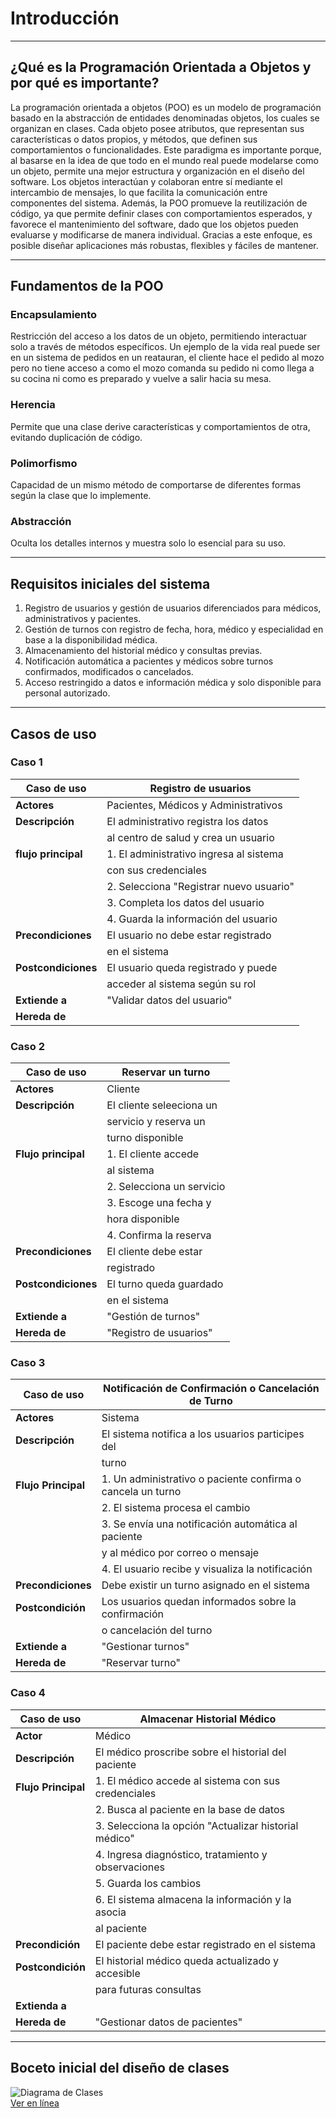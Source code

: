 # Introducción 

---
## ¿Qué es la Programación Orientada a Objetos y por qué es importante?  
La programación orientada a objetos (POO) es un modelo de programación basado en la abstracción de entidades denominadas objetos, los cuales se organizan en clases. Cada objeto posee atributos, que representan sus características o datos propios, y métodos, que definen sus comportamientos o funcionalidades.
Este paradigma es importante porque, al basarse en la idea de que todo en el mundo real puede modelarse como un objeto, permite una mejor estructura y organización en el diseño del software. Los objetos interactúan y colaboran entre sí mediante el intercambio de mensajes, lo que facilita la comunicación entre componentes del sistema. Además, la POO promueve la reutilización de código, ya que permite definir clases con comportamientos esperados, y favorece el mantenimiento del software, dado que los objetos pueden evaluarse y modificarse de manera individual. Gracias a este enfoque, es posible diseñar aplicaciones más robustas, flexibles y fáciles de mantener.

---
## Fundamentos de la POO  
### Encapsulamiento  
Restricción del acceso a los datos de un objeto, permitiendo interactuar solo a través de métodos específicos.
Un ejemplo de la vida real puede ser en un sistema de pedidos en un reatauran, el cliente hace el pedido al mozo pero no tiene acceso a como el mozo comanda su pedido ni como llega a su cocina ni como es preparado y vuelve a salir hacia su mesa.
### Herencia  
Permite que una clase derive características y comportamientos de otra, evitando duplicación de código. 
### Polimorfismo  
Capacidad de un mismo método de comportarse de diferentes formas según la clase que lo implemente.
### Abstracción  
Oculta los detalles internos y muestra solo lo esencial para su uso. 

---
## Requisitos iniciales del sistema  
1. Registro de usuarios y gestión de usuarios diferenciados para médicos, administrativos y pacientes.  
2. Gestión de turnos con registro de fecha, hora, médico y especialidad en base a la disponibilidad médica.   
3. Almacenamiento del historial médico y consultas previas.  
4. Notificación automática a pacientes y médicos sobre turnos confirmados, modificados o cancelados.  
5. Acceso restringido a datos e información médica y solo disponible para personal autorizado.

---
## Casos de uso  

### Caso 1
   
| Caso de uso        | Registro de usuarios                   |
|--------------------|----------------------------------------|
| **Actores**        | Pacientes, Médicos y Administrativos   |
| **Descripción**    | El administrativo registra los datos   |
|                    | al centro de salud y crea un usuario   |
| **flujo principal**| 1. El administrativo ingresa al sistema|
|                    | con sus credenciales                   |
|                    | 2. Selecciona "Registrar nuevo usuario"|
|                    | 3. Completa los datos del usuario      |
|                    | 4. Guarda la información del usuario   |
| **Precondiciones** | El usuario no debe estar registrado    |
|                    | en el sistema                          |
| **Postcondiciones**| El usuario queda registrado y puede    |
|                    | acceder al sistema según su rol        |
| **Extiende a**     | "Validar datos del usuario"            |
| **Hereda de**      |                                        |


### Caso 2

| **Caso de uso**    | Reservar un turno       |                         
|--------------------|-------------------------|
| **Actores**        | Cliente                 |
| **Descripción**    | El cliente seleeciona un|
|                    | servicio y reserva un   |
|                    | turno disponible        |
| **Flujo principal**| 1. El cliente accede    |  
|                    | al sistema              |
|                    | 2. Selecciona un servicio|
|                    | 3. Escoge una fecha y   |
|                    | hora disponible         |
|                    | 4. Confirma la reserva  |
| **Precondiciones** | El cliente debe estar   | 
|                    | registrado              |
|**Postcondiciones** | El turno queda guardado |
|                    | en el sistema           |
| **Extiende a**     | "Gestión de turnos"     |
| **Hereda de**      | "Registro de usuarios"  |

### Caso 3
| **Caso de uso**      | Notificación de Confirmación o Cancelación de Turno |
|--------------------- |-----------------------------------------------------|
| **Actores**          | Sistema                                             |
| **Descripción**      | El sistema notifica a los usuarios participes del   |
|                      | turno                                               |
| **Flujo Principal**  | 1. Un administrativo o paciente confirma o cancela un turno|
|                      | 2. El sistema procesa el cambio                     |
|                      | 3. Se envía una notificación automática al paciente |
|                      | y al médico por correo o mensaje                    |
|                      | 4. El usuario recibe y visualiza la notificación    |
| **Precondiciones**   | Debe existir un turno asignado en el sistema        |
| **Postcondición**    | Los usuarios quedan informados sobre la confirmación|
|                      | o cancelación del turno                             |
| **Extiende a**       | "Gestionar turnos"                                  |
| **Hereda de**       | "Reservar turno"                                    |

### Caso 4
| **Caso de uso**      | Almacenar Historial Médico                          |
|----------------------|-----------------------------------------------------|
| **Actor**            | Médico                                              |
| **Descripción**      | El médico proscribe sobre el historial del paciente |
| **Flujo Principal**  | 1. El médico accede al sistema con sus credenciales |
|                      | 2. Busca al paciente en la base de datos            |
|                      | 3. Selecciona la opción "Actualizar historial médico"|
|                      | 4. Ingresa diagnóstico, tratamiento y observaciones  |
|                      | 5. Guarda los cambios                                |
|                      | 6. El sistema almacena la información y la asocia    |
|                      |    al paciente                                       |
| **Precondición**     | El paciente debe estar registrado en el sistema     |
| **Postcondición**    | El historial médico queda actualizado y accesible   |
|                      | para futuras consultas                              |
| **Extienda a**       |                                                     |
| **Hereda de**        | "Gestionar datos de pacientes"                      |

---






## Boceto inicial del diseño de clases  
![Diagrama de Clases](https://viewer.diagrams.net/?tags=%7B%7D&lightbox=1&highlight=0000ff&edit=_blank&layers=1&nav=1&title=Diagrama%20sin%20t%C3%ADtulo.drawio&dark=auto#R%3Cmxfile%3E%3Cdiagram%20id%3D%22C5RBs43oDa-KdzZeNtuy%22%20name%3D%22Page-1%22%3E7V1bd5s4EP41Pmf3wTncHT8mzqXdTXqyTXfb7psCsq0WI6%2FASdxfv%2BJqkGQsEzA24bQ9RQIE6BvNjD7NyAN9sni9JWA5v8cOdAea4rwO9KuBpqmKqdD%2Fwpp1UjPStbhmRpCT1G0qHtEvmN6a1K6QA%2F3ChQHGboCWxUobex60g0IdIAS%2FFC%2BbYrf41CWYQa7i0QYuX%2FsVOcE8rj3XRpv6DxDN5umTVWscn1mA9OLkS%2Fw5cPBLrkq%2FHugTgnEQHy1eJ9ANey%2Ftl68f11%2Fdu5%2FW7R9%2F%2Bf%2BBvy%2F%2F%2FPLpn2Hc2M0%2Bt2SfQKAXVG7618%2FpzYd%2FjB%2Fflg83f70otxdPfwyTW5Rn4K6S%2FvrbXwGCcPLJwTrtR%2F8FLVzg0dLlFHvBY3JGpWXgoplHj236epDQimdIAkQhuEhOBHhJa%2B05cp07sMar8CP8ANg%2F09LlHBP0izYL3KRNepoEiTRpVuGKx%2FBOWq3QWgJ9es1D2jNqVnUH%2FCC5xsauC5Y%2BespeeAHIDHmXOAjwIm0IrzwHOkkpgzoqBAT%2FzIQnvH%2BKXHeCXUyirtGnU2jZdnZl7owS%2FQnPJL13k7vTgVOwcsOvl8Q3kYOwd%2BFrTroTvG8hXsCArOklyVltlOCbDt6k%2BLIZCOo4qZvnBoGmWskATAbfLGs6e9pnOliBN6N9unmcxjxOEzzPEj2PeRxwqRx5IICXISp%2BXqzpQe5LN1WRsO8h%2BCon%2BJ%2Fw4olATu5pVwc5GXfhNNgq4f4S2Mib3UXXXBmbms%2FJt4ZVmN47dSPpmiPHgV4kfQEIQCygocgtMfKCqDPMS%2FqXdtlEOTMHJn2hCS2rmzL9G15Oggn2qPgBFEkQpNL%2FAn2xbJUqgt2ytS5itlOWSkSpAOq%2BCGocglefPnYOvhK9NA8WbnLYFMim1jLIOgfyDbTnIHRIQsXjUXgWiH40b6964N8C%2FOj8cMB7%2F36fP5Lpuf5wvR5%2BsH4ocHQv0M%2BT0Pjb7xxpDkFZ8LcirSpG21DrHKTQoT58UqQ9N8cz7AH3elPLdNrmmjsc4hx5aT9gEKwTFxKsqOBk%2FRmeha8o%2BJY7%2Fh42RRGLS1evSctRYV3AIHy5CgjQD8QrYsOSntDFSBHoggA9Fx9a4po9hLK5ccv0cdEtG6ZeYdoEdbVnMEjuys8gmIY0hfHvTKah%2BAO5hi4IAevcZcnY2frCmsk8x9DL38sUf%2BC263W99Hp6EL9xVYdzO7acQiPAh4OJPrhUQa%2FX6tVruuxkpynfxeAQ5yB2UTShzqklfrK5A%2F8FRTLSiAngXyL9N1Q5odB5odAFAuCCJ%2Bg%2BYB8FCIftk%2FhaRjDamnWopuS047whY2W2Yquoolh%2F2xiosPg9f25jrqJSTfYqtgslnaFtGYJvNFjDjCRgiYR9LdZQZRqy5CxWXUqfn6N%2BxuFNvz3QcRiyZfR4SP%2FdhzbgYuwgGyc1F84Ceb93ziY0pu2tA3qxwvczOag%2FeshGgDxCP9Sk3USyAQ0%2FbttuWxySX1bEw4OJNrhQOBx7Xvz0eHHGvBgiV1HIU1fjxVVmvqGfHy8vPuKEPyHc3qf6sqRFq4QWl4G2Nu11zgF4TXWG875ps%2FpxFjHjTeEs5hP4kXoPYwfyHQNdxbO0SoEWMeGHBZof0ZvZQw91jVALqfCDKu8xBzUH8XunjPbW1EIiUIRqDZSRONSAD7KhfTBFhLrbnRvB%2BTmQ0hykB1TKYkz59cl77KApBal7mDYGo4i0Oaxt5RXuBHg2dDuLYgNWU0TYHHYw8jQrhx70nIswmpSWnlwc8iSXtCohUtSYOndCFkLke%2FAWtuio2CvynBXy6wHQfcIv%2BaWAqIKeSMVmUCT3rfNBjt4fKmeKog3KOf6o9AAJon0ZkkxbZj1lxEme5y8b2cxCAi8RIgl441rAiOFOsjXoHQw%2Bv%2BjLLAXokqvgtQUc8rTiiQppXkSVHdJZXRCF%2BtpQj0gSxxUl0WTpR0NOEvcNo7CYcI00DqSuMAexmPO0xNbZak%2BdnyB1zowCVRRTLrL%2B7GiRo84tdgFX9nEtUOcaP8%2F7gPyAChkI7y2s8XbMt6yVi81UyOmQ7hof3cVh%2FN6Jm%2F1hleXYmyJuND6C6xG7yEZBOD1U4lXhrg3lxtC02p4mavt54HgZdfUbfOzMV1creNz7GfB8aLFsSFcprjs97ATzUKwKzqxai7OdLZFnJINW0dk2djQkHUrGNKQz7eDp1IeNzBw1fgEoRX0juJGLmtMIqf5JVTqrgJ4STzW2AZfU%2FZ1Fopx6kh7e%2BOXJ%2FFOT1w7pUEuSepP3GmQJgvL%2BZj3ilIY1pEJ6MOh4fnG4a%2FEu5yCwoPJ2WWaqlHkN5VDvN115m1wIWEixqMjrnXE9gpKuLKTNKg2ISkksbXFFoWTG0M%2Bdm54772DKt1vjrTLLpEcPZdOxsxXMTqRji6WfX0%2B79pfQplNn5ABnm648cS97h4jtFXPfQlq2%2BP00Dskr5C%2Bxh55QN7GsMWilCuKHzNEWvx9P%2BXIYd5z8aABW2QzsphKdBK7rRUCntJCkDqzfuZHcGJjnbWtlnbevUYbRMfmVutL7lZX8SsviHMves8wkv0%2FDraLQ9HIyVza5mp0%2F16fQ%2BHy7Gf1m2lmARMR8b52kwRxJgtmcdeKZeQJnKOwFsm0%2Fuh7NLWiO2%2FY10jF%2FmpFO8auW5szvY6IbCETalRwvuzSiMtumGKwzUFMcErs9S7r9SqPbrRi8w%2Fs5Vil4S5pUz6ienuc7YkPpLFPOEeUGzUln8opHAE%2FEdTZvrLoxNY4nski83wxvTFM91nu40jC2nq1rSMSe9LPQfWGVzc1tiiM1eOYbzOjMBZB0jHZuiAry%2BxoAVsSXHlbtivaHDqL8PhtFG%2FbpR8Wd9h5kRQ9SZydBsmGK78CDTK1mfik35NjoU3tKRqAujtiL5OPT76Hngx%2F9VEAaxNZ9SLNfyWgA1rZ9SJNfyIDeMwKkqwO0Jg9yB6zte5B81DYH5fGy4Onu6MqZrp8P8jukK6o%2BKNsjPSyI09ErcuoS%2B6Zvk4UGyHd9ZBX9Rck90LmGjHSzodRHaIh9Z3d%2F14pZwPx7MRmXxiHYelNi46PjHyzFnxJQRqO9B8omzX6QT7I%2FU01jUJ5oX7INRC3jrnRno515%2B7HvdJABqjETLMuId9GoNEhN5ge0RuzuE3UtkTHpTkbNqfpCUFJNdhx7mcvtJNGcDbEEsrzPRtTSYvsmryJ9y3xKKvIDuOB3aO3ZqNNjo9gf7Bvq0rE51fZXOKVIPovnZPvgILGCON70EIvnFDsartd0WsgOpFtPC7F4znH3EkoP%2BptAb%2F1n%2Byyeo9wRdtUj%2FibE2%2F%2F5PqtP%2F2oCV9kI%2B6Z46RE%2F05gQ2MdjV0CybaU8Evz2YAhllzcwagJI2d%2BYKkuqehuQvHW97ZNeKqI5bh1NfoUoQzPbOLCjXlNjsGab%2B7QHK7%2Bg2%2F15T3N4mrJ4NmY9Rxxah6TJ1TNFzSrSXcENa9DuclBpkvnO5aBRQxw6LRKMgzztSMByfo8dGF7xPw%3D%3D%3C%2Fdiagram%3E%3C%2Fmxfile%3E)  
[Ver en línea](https://viewer.diagrams.net/?tags=%7B%7D&lightbox=1&highlight=0000ff&edit=_blank&layers=1&nav=1&title=Diagrama%20sin%20t%C3%ADtulo.drawio&dark=auto#R%3Cmxfile%3E%3Cdiagram%20id%3D%22C5RBs43oDa-KdzZeNtuy%22%20name%3D%22Page-1%22%3E7V1bd5s4EP41Pmf3wTncHT8mzqXdTXqyTXfb7psCsq0WI6%2FASdxfv%2BJqkGQsEzA24bQ9RQIE6BvNjD7NyAN9sni9JWA5v8cOdAea4rwO9KuBpqmKqdD%2Fwpp1UjPStbhmRpCT1G0qHtEvmN6a1K6QA%2F3ChQHGboCWxUobex60g0IdIAS%2FFC%2BbYrf41CWYQa7i0QYuX%2FsVOcE8rj3XRpv6DxDN5umTVWscn1mA9OLkS%2Fw5cPBLrkq%2FHugTgnEQHy1eJ9ANey%2Ftl68f11%2Fdu5%2FW7R9%2F%2Bf%2BBvy%2F%2F%2FPLpn2Hc2M0%2Bt2SfQKAXVG7618%2FpzYd%2FjB%2Fflg83f70otxdPfwyTW5Rn4K6S%2FvrbXwGCcPLJwTrtR%2F8FLVzg0dLlFHvBY3JGpWXgoplHj236epDQimdIAkQhuEhOBHhJa%2B05cp07sMar8CP8ANg%2F09LlHBP0izYL3KRNepoEiTRpVuGKx%2FBOWq3QWgJ9es1D2jNqVnUH%2FCC5xsauC5Y%2BespeeAHIDHmXOAjwIm0IrzwHOkkpgzoqBAT%2FzIQnvH%2BKXHeCXUyirtGnU2jZdnZl7owS%2FQnPJL13k7vTgVOwcsOvl8Q3kYOwd%2BFrTroTvG8hXsCArOklyVltlOCbDt6k%2BLIZCOo4qZvnBoGmWskATAbfLGs6e9pnOliBN6N9unmcxjxOEzzPEj2PeRxwqRx5IICXISp%2BXqzpQe5LN1WRsO8h%2BCon%2BJ%2Fw4olATu5pVwc5GXfhNNgq4f4S2Mib3UXXXBmbms%2FJt4ZVmN47dSPpmiPHgV4kfQEIQCygocgtMfKCqDPMS%2FqXdtlEOTMHJn2hCS2rmzL9G15Oggn2qPgBFEkQpNL%2FAn2xbJUqgt2ytS5itlOWSkSpAOq%2BCGocglefPnYOvhK9NA8WbnLYFMim1jLIOgfyDbTnIHRIQsXjUXgWiH40b6964N8C%2FOj8cMB7%2F36fP5Lpuf5wvR5%2BsH4ocHQv0M%2BT0Pjb7xxpDkFZ8LcirSpG21DrHKTQoT58UqQ9N8cz7AH3elPLdNrmmjsc4hx5aT9gEKwTFxKsqOBk%2FRmeha8o%2BJY7%2Fh42RRGLS1evSctRYV3AIHy5CgjQD8QrYsOSntDFSBHoggA9Fx9a4po9hLK5ccv0cdEtG6ZeYdoEdbVnMEjuys8gmIY0hfHvTKah%2BAO5hi4IAevcZcnY2frCmsk8x9DL38sUf%2BC263W99Hp6EL9xVYdzO7acQiPAh4OJPrhUQa%2FX6tVruuxkpynfxeAQ5yB2UTShzqklfrK5A%2F8FRTLSiAngXyL9N1Q5odB5odAFAuCCJ%2Bg%2BYB8FCIftk%2FhaRjDamnWopuS047whY2W2Yquoolh%2F2xiosPg9f25jrqJSTfYqtgslnaFtGYJvNFjDjCRgiYR9LdZQZRqy5CxWXUqfn6N%2BxuFNvz3QcRiyZfR4SP%2FdhzbgYuwgGyc1F84Ceb93ziY0pu2tA3qxwvczOag%2FeshGgDxCP9Sk3USyAQ0%2FbttuWxySX1bEw4OJNrhQOBx7Xvz0eHHGvBgiV1HIU1fjxVVmvqGfHy8vPuKEPyHc3qf6sqRFq4QWl4G2Nu11zgF4TXWG875ps%2FpxFjHjTeEs5hP4kXoPYwfyHQNdxbO0SoEWMeGHBZof0ZvZQw91jVALqfCDKu8xBzUH8XunjPbW1EIiUIRqDZSRONSAD7KhfTBFhLrbnRvB%2BTmQ0hykB1TKYkz59cl77KApBal7mDYGo4i0Oaxt5RXuBHg2dDuLYgNWU0TYHHYw8jQrhx70nIswmpSWnlwc8iSXtCohUtSYOndCFkLke%2FAWtuio2CvynBXy6wHQfcIv%2BaWAqIKeSMVmUCT3rfNBjt4fKmeKog3KOf6o9AAJon0ZkkxbZj1lxEme5y8b2cxCAi8RIgl441rAiOFOsjXoHQw%2Bv%2BjLLAXokqvgtQUc8rTiiQppXkSVHdJZXRCF%2BtpQj0gSxxUl0WTpR0NOEvcNo7CYcI00DqSuMAexmPO0xNbZak%2BdnyB1zowCVRRTLrL%2B7GiRo84tdgFX9nEtUOcaP8%2F7gPyAChkI7y2s8XbMt6yVi81UyOmQ7hof3cVh%2FN6Jm%2F1hleXYmyJuND6C6xG7yEZBOD1U4lXhrg3lxtC02p4mavt54HgZdfUbfOzMV1creNz7GfB8aLFsSFcprjs97ATzUKwKzqxai7OdLZFnJINW0dk2djQkHUrGNKQz7eDp1IeNzBw1fgEoRX0juJGLmtMIqf5JVTqrgJ4STzW2AZfU%2FZ1Fopx6kh7e%2BOXJ%2FFOT1w7pUEuSepP3GmQJgvL%2BZj3ilIY1pEJ6MOh4fnG4a%2FEu5yCwoPJ2WWaqlHkN5VDvN115m1wIWEixqMjrnXE9gpKuLKTNKg2ISkksbXFFoWTG0M%2Bdm54772DKt1vjrTLLpEcPZdOxsxXMTqRji6WfX0%2B79pfQplNn5ABnm648cS97h4jtFXPfQlq2%2BP00Dskr5C%2Bxh55QN7GsMWilCuKHzNEWvx9P%2BXIYd5z8aABW2QzsphKdBK7rRUCntJCkDqzfuZHcGJjnbWtlnbevUYbRMfmVutL7lZX8SsviHMves8wkv0%2FDraLQ9HIyVza5mp0%2F16fQ%2BHy7Gf1m2lmARMR8b52kwRxJgtmcdeKZeQJnKOwFsm0%2Fuh7NLWiO2%2FY10jF%2FmpFO8auW5szvY6IbCETalRwvuzSiMtumGKwzUFMcErs9S7r9SqPbrRi8w%2Fs5Vil4S5pUz6ienuc7YkPpLFPOEeUGzUln8opHAE%2FEdTZvrLoxNY4nski83wxvTFM91nu40jC2nq1rSMSe9LPQfWGVzc1tiiM1eOYbzOjMBZB0jHZuiAry%2BxoAVsSXHlbtivaHDqL8PhtFG%2FbpR8Wd9h5kRQ9SZydBsmGK78CDTK1mfik35NjoU3tKRqAujtiL5OPT76Hngx%2F9VEAaxNZ9SLNfyWgA1rZ9SJNfyIDeMwKkqwO0Jg9yB6zte5B81DYH5fGy4Onu6MqZrp8P8jukK6o%2BKNsjPSyI09ErcuoS%2B6Zvk4UGyHd9ZBX9Rck90LmGjHSzodRHaIh9Z3d%2F14pZwPx7MRmXxiHYelNi46PjHyzFnxJQRqO9B8omzX6QT7I%2FU01jUJ5oX7INRC3jrnRno515%2B7HvdJABqjETLMuId9GoNEhN5ge0RuzuE3UtkTHpTkbNqfpCUFJNdhx7mcvtJNGcDbEEsrzPRtTSYvsmryJ9y3xKKvIDuOB3aO3ZqNNjo9gf7Bvq0rE51fZXOKVIPovnZPvgILGCON70EIvnFDsartd0WsgOpFtPC7F4znH3EkoP%2BptAb%2F1n%2Byyeo9wRdtUj%2FibE2%2F%2F5PqtP%2F2oCV9kI%2B6Z46RE%2F05gQ2MdjV0CybaU8Evz2YAhllzcwagJI2d%2BYKkuqehuQvHW97ZNeKqI5bh1NfoUoQzPbOLCjXlNjsGab%2B7QHK7%2Bg2%2F15T3N4mrJ4NmY9Rxxah6TJ1TNFzSrSXcENa9DuclBpkvnO5aBRQxw6LRKMgzztSMByfo8dGF7xPw%3D%3D%3C%2Fdiagram%3E%3C%2Fmxfile%3E)  
